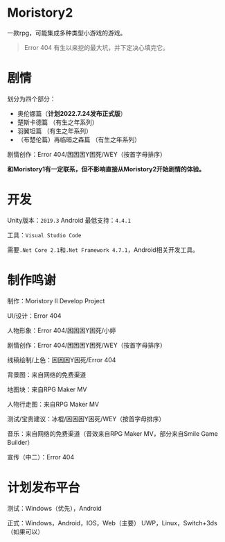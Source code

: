 ﻿# Moristory2  
一款rpg，可能集成多种类型小游戏的游戏。

> Error 404 有生以来挖的最大坑，并下定决心填完它。

# 剧情  
划分为四个部分：  
* 奥伦娜篇（**计划2022.7.24发布正式版**）  
* 楚斯卡德篇  （有生之年系列）
* 羽翼坦篇  （有生之年系列）
* （布楚伦篇）再临暗之森篇  （有生之年系列）  
  

剧情创作：Error 404/困困困Y困死/WEY（按首字母排序） 

**和Moristory1有一定联系，但不影响直接从Moristory2开始剧情的体验。**

# 开发  
Unity版本：`2019.3`                   Android 最低支持：`4.4.1` 

工具：`Visual Studio Code `

需要`.Net Core 2.1`和`.Net Framework 4.7.1`，Android相关开发工具。

# 制作鸣谢 
制作：Moristory II Develop Project

UI/设计：Error 404 

人物形象：Error 404/困困困Y困死/小婷 

剧情创作：Error 404/困困困Y困死/WEY（按首字母排序）  

线稿绘制/上色：困困困Y困死/Error 404 

背景图：来自网络的免费渠道 

地图块：来自RPG Maker MV 

人物行走图：来自RPG Maker MV

测试/宝贵建议：冰棍/困困困Y困死/WEY（按首字母排序）  

音乐：来自网络的免费渠道（音效来自RPG Maker MV，部分来自Smile Game Builder）  

宣传（中二）：Error 404

# 计划发布平台
测试：Windows（优先），Android

正式：Windows，Android，IOS，Web（主要） UWP，Linux，Switch+3ds（如果可以）